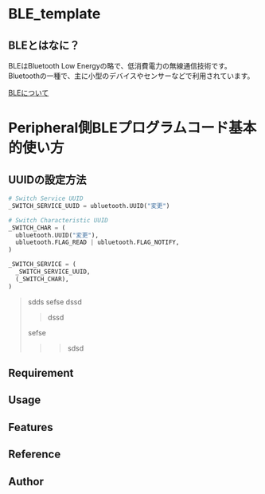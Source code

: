 # BLE_template

## BLEとはなに？

BLEはBluetooth Low Energyの略で、低消費電力の無線通信技術です。Bluetoothの一種で、主に小型のデバイスやセンサーなどで利用されています。

[BLEについて](https://www.musen-connect.co.jp/blog/course/trial-production/ble-beginner-1/)

# Peripheral側BLEプログラムコード基本的使い方

## UUIDの設定方法

```python
# Switch Service UUID
_SWITCH_SERVICE_UUID = ubluetooth.UUID("変更")

# Switch Characteristic UUID
_SWITCH_CHAR = (
  ubluetooth.UUID("変更"),
  ubluetooth.FLAG_READ | ubluetooth.FLAG_NOTIFY,
)

_SWITCH_SERVICE = (
  _SWITCH_SERVICE_UUID,
  (_SWITCH_CHAR),
)
```

>sdds
>sefse
>dssd
>>dssd
>
>sefse
>>>sdsd

## Requirement

## Usage

## Features

## Reference

## Author
